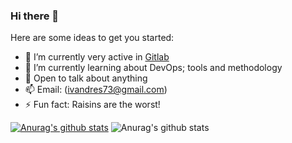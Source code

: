 ### Hi there 👋

Here are some ideas to get you started:

- 🔭 I’m currently very active in [Gitlab](https://gitlab.com/ivandres73)
- 🌱 I’m currently learning about DevOps; tools and methodology
- 💬 Open to talk about anything
- 📫 Email: (ivandres73@gmail.com)
- ⚡ Fun fact: Raisins are the worst!

[![Anurag's github stats](https://github-readme-stats.vercel.app/api?username=ivandres73)](https://github.com/anuraghazra/github-readme-stats)
![Anurag's github stats](https://github-readme-stats.vercel.app/api?username=ivandres73&hide=contribs,prs)
